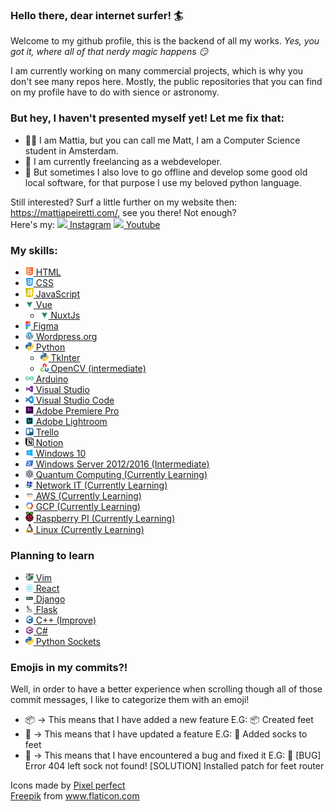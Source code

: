 ### Hello there, dear internet surfer! 🏄‍
Welcome to my github profile, this is the backend of all my works.
_Yes, you got it, where all of that nerdy magic happens 😏_

I am currently working on many commercial projects, which is why you don't see many repos here.
Mostly, the public repositories that you can find on my profile have to do with sience or astronomy.

### But hey, I haven't presented myself yet! Let me fix that:

- 👨‍⚕️ I am Mattia, but you can call me Matt, I am a Computer Science student in Amsterdam.
- 🤑 I am currently freelancing as a webdeveloper. 
- 🐍 But sometimes I also love to go offline and develop some good old local software, for that purpose I use my beloved python language.

Still interested? Surf a little further on my website then: https://mattiapeiretti.com/, see you there!
Not enough?<br>Here's my: <a href="https://www.instagram.com/mattia.dev/" target="_blank"><img src="https://www.flaticon.com/svg/static/icons/svg/2111/2111463.svg" width="13px"> Instagram</a>  <a href="https://www.youtube.com/channel/UCdztpA05sJ4dZfg4zgEnPLA" target="_blank"><img src="https://www.flaticon.com/svg/static/icons/svg/2111/2111748.svg" width="13px"> Youtube</a>

### My skills:

- <a href="https://en.wikipedia.org/wiki/HTML#:~:text=Hypertext%20Markup%20Language%20(HTML)%20is,scripting%20languages%20such%20as%20JavaScript." target="_blank"><img src="html.svg" width="13px"> HTML</a>
- <a href="https://en.wikipedia.org/wiki/CSS" target="_blank"><img src="css-3.svg" width="13px"> CSS</a>
- <a href="https://en.wikipedia.org/wiki/JavaScript" target="_blank"><img src="javascript.png" width="13px"> JavaScript</a>
- <a href="https://vuejs.org/" target="_blank"><img src="vue.png" width="13px"> Vue</a>
  - <a href="https://nuxtjs.org/" target="_blank"><img src="vue.png" width="13px"> NuxtJs</a>
- <a href="https://www.figma.com/" target="_blank"><img src="figma-1.svg" height="13px"> Figma</a>
- <a href="https://wordpress.org/" target="_blank"><img src="wordpress.png" width="13px"> Wordpress.org</a>
- <a href="https://www.python.org/" target="_blank"><img src="python.png" width="13px"> Python</a>
  - <a href="https://docs.python.org/3/library/tkinter.html" target="_blank"><img src="python.png" width="13px"> TkInter</a>
  - <a href="https://opencv.org/" target="_blank"><img src="opencv.png" width="13px"> OpenCV (intermediate)</a>
- <a href="https://www.arduino.cc/" target="_blank"><img src="arduino.png" width="13px"> Arduino</a>
- <a href="https://visualstudio.microsoft.com/" target="_blank"><img src="visualStudio.png" width="13px"> Visual Studio</a>
- <a href="https://code.visualstudio.com/" target="_blank"><img src="vscode.png" width="13px"> Visual Studio Code</a>
- <a href="https://www.adobe.com/products/premiere.html" target="_blank"><img src="adobePremierePro.png" width="13px"> Adobe Premiere Pro</a>
- <a href="https://www.adobe.com/products/photoshop-lightroom.html" target="_blank"><img src="adobeLightroom.png" width="13px"> Adobe Lightroom</a>
- <a href="https://trello.com/" target="_blank"><img src="trello.png" width="13px"> Trello</a>
- <a href="https://notion.so/" target="_blank"><img src="notion-2.svg" width="13px"> Notion</a>
- <a href="https://www.microsoft.com/en-gb/windows/" target="_blank"><img src="windows10.png" width="13px"> Windows 10</a>
- <a href="https://en.wikipedia.org/wiki/Windows_Server" target="_blank"><img src="windowsServer.png" width="13px"> Windows Server 2012/2016 (Intermediate)</a>
- <a href="" target="_blank"><img src="quantumComputing.png" width="13px"> Quantum Computing (Currently Learning)</a>
- <a href=""><img src="NetworkIT.png" width="13px"> Network IT (Currently Learning)</a>
- <a href="https://aws.amazon.com/" target="_blank"><img src="aws.png" width="13px"> AWS (Currently Learning)</a>
- <a href="https://cloud.google.com/" target="_blank"><img src="gcp.png" width="13px"> GCP (Currently Learning)</a>
- <a href="https://www.raspberrypi.org/" target="_blank"><img src="raspberrypi.png" width="13px"> Raspberry PI (Currently Learning)</a>
- <a href="https://www.linux.org/" target="_blank"><img src="linux.png" width="13px"> Linux (Currently Learning)</a>



### Planning to learn

- <a href="https://www.vim.org/" target="_blank"><img src="vim.png" width="13px"> Vim</a>
- <a href="https://reactjs.org/" target="_blank"><img src="react.png" width="13px"> React</a>
- <a href="https://www.djangoproject.com/" target="_blank"><img src="django.png" width="13px"> Django</a>
- <a href="https://flask.palletsprojects.com/" target="_blank"><img src="flask.png" width="13px"> Flask</a>
- <a href="https://en.wikipedia.org/wiki/C%2B%2B" target="_blank"><img src="cpp.png" width="13px"> C++ (Improve)</a>
- <a href="https://docs.microsoft.com/en-us/dotnet/csharp/" target="_blank"><img src="csharp.png" width="13px"> C#</a>
- <a href="https://docs.python.org/3/library/socket.html" target="_blank"><img src="python.png" width="13px"> Python Sockets</a>

### Emojis in my commits?!
Well, in order to have a better experience when scrolling though all of those commit messages, I like to categorize them with an emoji!
<ul>
  <li>📦 -> This means that I have added a new feature E.G: 📦 Created feet</li>
  <li>💼 -> This means that I have updated a feature E.G: 💼 Added socks to feet</li>
  <li>🐜 -> This means that I have encountered a bug and fixed it E.G: 🐜 [BUG] Error 404 left sock not found! [SOLUTION] Installed patch for feet router</li>
</ul>

<div>Icons made by <a href="https://icon54.com/" title="Pixel perfect">Pixel perfect</a><br><a href="https://www.flaticon.com/authors/freepik" title="Freepik">Freepik</a> from <a href="https://www.flaticon.com/" title="Flaticon">www.flaticon.com</a></div>
<!--
**MattiaPeiretti/MattiaPeiretti** is a ✨ _special_ ✨ repository because its `README.md` (this file) appears on your GitHub profile.

Here are some ideas to get you started:

- 🔭 I’m currently working on ...
- 🌱 I’m currently learning ...
- 👯 I’m looking to collaborate on ...
- 🤔 I’m looking for help with ...
- 💬 Ask me about ...
- 📫 How to reach me: ...
- 😄 Pronouns: ...
- ⚡ Fun fact: ...
-->
